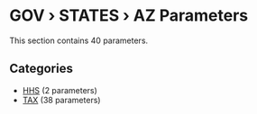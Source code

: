 # GOV › STATES › AZ Parameters

This section contains 40 parameters.

## Categories

- [HHS](hhs/index.md) (2 parameters)
- [TAX](tax/index.md) (38 parameters)
